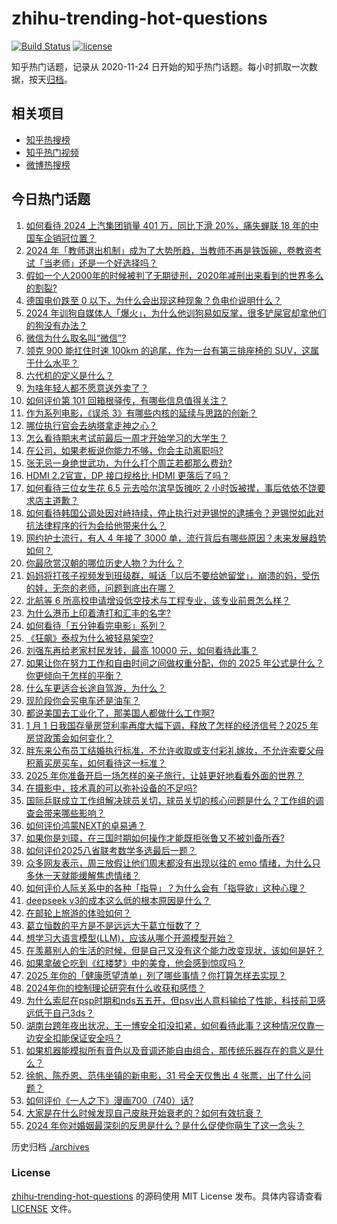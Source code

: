 # zhihu-trending-hot-questions

[![Build Status](https://github.com/justjavac/zhihu-trending-hot-questions/workflows/ci/badge.svg?branch=master)](https://github.com/justjavac/zhihu-trending-hot-questions/actions)
[![license](https://img.shields.io/github/license/justjavac/zhihu-trending-hot-questions)](https://github.com/justjavac/zhihu-trending-hot-questions/blob/master/LICENSE)

知乎热门话题，记录从 2020-11-24
日开始的知乎热门话题。每小时抓取一次数据，按天[归档](./archives)。

## 相关项目

- [知乎热搜榜](https://github.com/justjavac/zhihu-trending-top-search)
- [知乎热门视频](https://github.com/justjavac/zhihu-trending-hot-video)
- [微博热搜榜](https://github.com/justjavac/weibo-trending-hot-search)

## 今日热门话题

<!-- BEGIN -->
<!-- 最后更新时间 Sat Jan 04 2025 10:49:50 GMT+0800 (China Standard Time) -->

1. [如何看待 2024 上汽集团销量 401 万，同比下滑 20%，痛失蝉联 18 年的中国车企销冠位置？](https://www.zhihu.com/question/8442831125)
1. [2024 年「教师退出机制」成为了大势所趋，当教师不再是铁饭碗，卷教资考试「当老师」还是一个好选择吗？](https://www.zhihu.com/question/8535187820)
1. [假如一个人2000年的时候被判了无期徒刑，2020年减刑出来看到的世界多么的割裂?](https://www.zhihu.com/question/8266618208)
1. [德国电价跌至 0 以下，为什么会出现这种现象？负电价说明什么？](https://www.zhihu.com/question/8616317738)
1. [2024 年训狗自媒体人「爆火」，为什么他训狗易如反掌，很多铲屎官却拿他们的狗没有办法？](https://www.zhihu.com/question/6844097120)
1. [微信为什么取名叫“微信”?](https://www.zhihu.com/question/21729048)
1. [领克 900 能扛住时速 100km 的追尾，作为一台有第三排座椅的 SUV，这属于什么水平？](https://www.zhihu.com/question/8630472800)
1. [六代机的定义是什么？](https://www.zhihu.com/question/8442016138)
1. [为啥年轻人都不愿意送外卖了？](https://www.zhihu.com/question/8489181499)
1. [如何评价第 101 回箱根驿传，有哪些信息值得关注？](https://www.zhihu.com/question/8515237179)
1. [作为系列电影，《误杀 3》有哪些内核的延续与思路的创新？](https://www.zhihu.com/question/8522627137)
1. [哪位执行官会去纳塔拿走神之心？](https://www.zhihu.com/question/8462494965)
1. [怎么看待期末考试前最后一周才开始学习的大学生？](https://www.zhihu.com/question/8342765707)
1. [在公司，如果老板说你能力不够，你会主动离职吗?](https://www.zhihu.com/question/8505644733)
1. [张无忌一身绝世武功，为什么打个周芷若都那么费劲?](https://www.zhihu.com/question/8030921689)
1. [HDMI 2.2官宣，DP 接口规格比 HDMI 更落后了吗？](https://www.zhihu.com/question/8537991988)
1. [如何看待三位女生花 6.5 元去哈尔滨早饭摊吃 2 小时饭被撵，事后依依不饶要求店主道歉？](https://www.zhihu.com/question/8547979881)
1. [如何看待韩国公调处因对峙持续，停止执行对尹锡悦的逮捕令？尹锡悦如此对抗法律程序的行为会给他带来什么？](https://www.zhihu.com/question/8595217556)
1. [网约护士流行，有人 4 年接了 3000 单，流行背后有哪些原因？未来发展趋势如何？](https://www.zhihu.com/question/8448651433)
1. [你最欣赏汉朝的哪位历史人物？为什么？](https://www.zhihu.com/question/582668952)
1. [妈妈将打孩子视频发到班级群，喊话「以后不要给她留堂」，崩溃的妈，受伤的娃，无奈的老师，问题到底出在哪？](https://www.zhihu.com/question/8425015279)
1. [北航等 6 所高校申请增设低空技术与工程专业，该专业前景怎么样？](https://www.zhihu.com/question/8298528656)
1. [为什么港币上印着渣打和汇丰的名字?](https://www.zhihu.com/question/622711945)
1. [如何看待「五分钟看完电影」系列？](https://www.zhihu.com/question/61313877)
1. [《狂飙》泰叔为什么被轻易架空?](https://www.zhihu.com/question/582884066)
1. [刘强东再给老家村民发钱，最高 10000 元，如何看待此事？](https://www.zhihu.com/question/8528739933)
1. [如果让你在努力工作和自由时间之间做权重分配，你的 2025 年公式是什么？你更倾向于怎样的平衡？](https://www.zhihu.com/question/7090780000)
1. [什么车更适合长途自驾游，为什么？](https://www.zhihu.com/question/509797303)
1. [现阶段你会买电车还是油车？](https://www.zhihu.com/question/1924636440)
1. [都说美国去工业化了，那美国人都做什么工作啊?](https://www.zhihu.com/question/641603330)
1. [1 月 1 日我国存量房贷利率再度大幅下调，释放了怎样的经济信号？2025 年房贷政策会如何变化？](https://www.zhihu.com/question/8519684913)
1. [胖东来公布员工结婚执行标准，不允许收取或支付彩礼嫁妆，不允许索要父母积蓄买房买车，如何看待这一标准？](https://www.zhihu.com/question/8612317214)
1. [2025 年你准备开启一场怎样的亲子旅行，让娃更好地看看外面的世界？](https://www.zhihu.com/question/7176271546)
1. [在摄影中，技术真的可以弥补设备的不足吗?](https://www.zhihu.com/question/7209341261)
1. [国际乒联成立工作组解决球员关切，球员关切的核心问题是什么？工作组的调查会带来哪些影响？](https://www.zhihu.com/question/8626032099)
1. [如何评价鸿蒙NEXT的卓易通？](https://www.zhihu.com/question/6499113434)
1. [如果你是刘璋，在三国时期如何操作才能既拒张鲁又不被刘备所吞?](https://www.zhihu.com/question/3094518992)
1. [如何评价2025八省联考数学多选最后一题？](https://www.zhihu.com/question/8618460195)
1. [众多网友表示，周三放假让他们周末都没有出现以往的 emo 情绪，为什么只多休一天就能缓解焦虑情绪？](https://www.zhihu.com/question/8577468131)
1. [如何评价人际关系中的各种「指导」？为什么会有「指导欲」这种心理？](https://www.zhihu.com/question/8305632078)
1. [deepseek v3的成本这么低的根本原因是什么？](https://www.zhihu.com/question/8423473404)
1. [在邮轮上旅游的体验如何？](https://www.zhihu.com/question/643857992)
1. [葛立恒数的平方是不是远远大于葛立恒数了？](https://www.zhihu.com/question/571668734)
1. [想学习大语言模型(LLM)，应该从哪个开源模型开始？](https://www.zhihu.com/question/608820310)
1. [在羡慕别人的生活的时候，但是自己又没有这个能力改变现状，该如何是好？](https://www.zhihu.com/question/8540745172)
1. [如果拿破仑吃到《红楼梦》中的美食，他会感到惊叹吗？](https://www.zhihu.com/question/3694288921)
1. [2025 年你的「健康愿望清单」列了哪些事情？你打算怎样去实现？](https://www.zhihu.com/question/6772766447)
1. [2024年你的控制理论研究有什么收获和感悟？](https://www.zhihu.com/question/5826356735)
1. [为什么索尼在psp时期和nds五五开，但psv出人意料输给了性能，科技前卫感远低于自己3ds？](https://www.zhihu.com/question/7540905596)
1. [湖南台跨年夜出状况，王一博安全扣没扣紧，如何看待此事？这种情况仅靠一边安全扣能保证安全吗？](https://www.zhihu.com/question/8414402903)
1. [如果机器能模拟所有音色以及音调还能自由组合，那传统乐器存在的意义是什么？](https://www.zhihu.com/question/666890968)
1. [徐帆、陈乔恩、范伟坐镇的新电影，31 号全天仅售出 4 张票，出了什么问题？](https://www.zhihu.com/question/8453050064)
1. [如何评价《一人之下》漫画700（740）话?](https://www.zhihu.com/question/8554004349)
1. [大家是在什么时候发现自己皮肤开始衰老的？如何有效抗衰？](https://www.zhihu.com/question/2813083268)
1. [2024 年你对婚姻最深刻的反思是什么？是什么促使你萌生了这一念头？](https://www.zhihu.com/question/6752296932)

<!-- END -->

历史归档 [./archives](./archives)

### License

[zhihu-trending-hot-questions](https://github.com/justjavac/zhihu-trending-hot-questions)
的源码使用 MIT License 发布。具体内容请查看 [LICENSE](./LICENSE) 文件。
